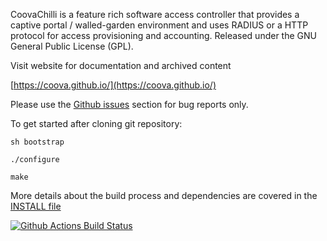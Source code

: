 CoovaChilli is a feature rich software access controller that provides a
captive portal / walled-garden environment and uses RADIUS or a HTTP protocol
for access provisioning and accounting.
Released under the GNU General Public License (GPL).

Visit website for documentation and archived content

[https://coova.github.io/](https://coova.github.io/)

Please use the [Github issues](https://github.com/coova/coova-chilli/issues) section for bug reports only.

To get started after cloning git repository:

  `sh bootstrap`
  
  `./configure` 
  
  `make`

More details about the build process and dependencies are covered in the [INSTALL file](/INSTALL)

[![Github Actions Build Status](https://github.com/coova/coova-chilli/actions/workflows/actions.yml/badge.svg)](https://github.com/coova/coova-chilli/actions/workflows/actions.yml)
